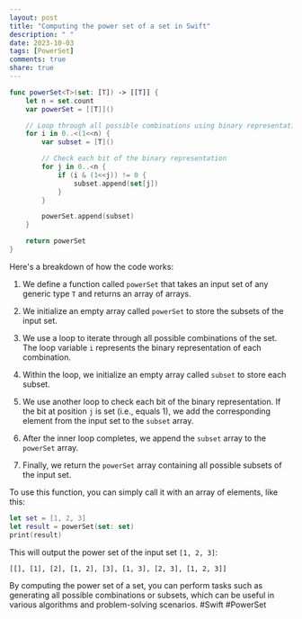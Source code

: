 ```yaml
---
layout: post
title: "Computing the power set of a set in Swift"
description: " "
date: 2023-10-03
tags: [PowerSet]
comments: true
share: true
---
```


```swift
func powerSet<T>(set: [T]) -> [[T]] {
    let n = set.count
    var powerSet = [[T]]()

    // Loop through all possible combinations using binary representation
    for i in 0..<(1<<n) {
        var subset = [T]()

        // Check each bit of the binary representation
        for j in 0..<n {
            if (i & (1<<j)) != 0 {
                subset.append(set[j])
            }
        }

        powerSet.append(subset)
    }

    return powerSet
}
```

Here's a breakdown of how the code works:

1. We define a function called `powerSet` that takes an input set of any generic type `T` and returns an array of arrays.

2. We initialize an empty array called `powerSet` to store the subsets of the input set.

3. We use a loop to iterate through all possible combinations of the set. The loop variable `i` represents the binary representation of each combination.

4. Within the loop, we initialize an empty array called `subset` to store each subset.

5. We use another loop to check each bit of the binary representation. If the bit at position `j` is set (i.e., equals 1), we add the corresponding element from the input set to the `subset` array.

6. After the inner loop completes, we append the `subset` array to the `powerSet` array.

7. Finally, we return the `powerSet` array containing all possible subsets of the input set.

To use this function, you can simply call it with an array of elements, like this:

```swift
let set = [1, 2, 3]
let result = powerSet(set: set)
print(result)
```

This will output the power set of the input set `[1, 2, 3]`:

```
[[], [1], [2], [1, 2], [3], [1, 3], [2, 3], [1, 2, 3]]
```

By computing the power set of a set, you can perform tasks such as generating all possible combinations or subsets, which can be useful in various algorithms and problem-solving scenarios. #Swift #PowerSet